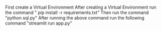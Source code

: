 First create a Virtual Environment
After creating a Virtual Environment run the command " pip install -r requirements.txt"
Then run the command "python sql.py"
After running the above command run the following command "streamlit run app.py"
